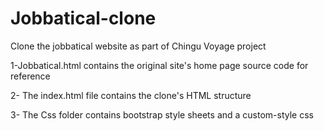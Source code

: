 # Jobbatical-clone
Clone the jobbatical website as part of Chingu Voyage project

1-Jobbatical.html contains the original site's home page source code for reference

2- The index.html file contains the clone's HTML structure

3- The Css folder contains bootstrap style sheets and a custom-style css
